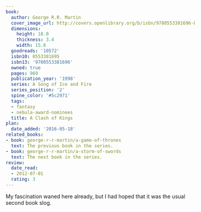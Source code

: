 ```yaml
---
book:
  author: George R.R. Martin
  cover_image_url: http://covers.openlibrary.org/b/isbn/9780553381696-L.jpg
  dimensions:
    height: 18.0
    thickness: 3.4
    width: 15.6
  goodreads: '10572'
  isbn10: 0553381695
  isbn13: '9780553381696'
  owned: true
  pages: 969
  publication_year: '1998'
  series: A Song of Ice and Fire
  series_position: '2'
  spine_color: '#5c2971'
  tags:
  - fantasy
  - nebula-award-nominees
  title: A Clash of Kings
plan:
  date_added: '2016-05-18'
related_books:
- book: george-r-r-martin/a-game-of-thrones
  text: The previous book in the series.
- book: george-r-r-martin/a-storm-of-swords
  text: The next book in the series.
review:
  date_read:
  - 2012-07-01
  rating: 3
---
```


My fascination waned here already, but I had hoped that it was the usual second book slog.
